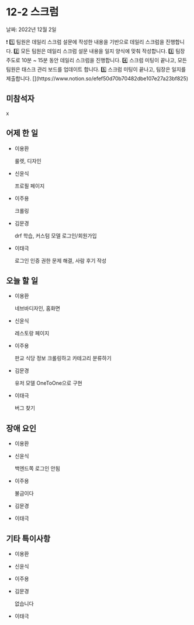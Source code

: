 # 12-2 스크럼

날짜: 2022년 12월 2일

<aside>
❗ 1️⃣ 팀원은 데일리 스크럼 설문에 작성한 내용을 기반으로 데일리 스크럼을 진행합니다.
2️⃣ 모든 팀원은 데일리 스크럼 설문 내용을 일지 양식에 맞춰 작성합니다. 
3️⃣ 팀장 주도로 10분 ~ 15분 동안 데일리 스크럼을 진행합니다.
4️⃣ 스크럼 미팅이 끝나고, 모든 팀원은 태스크 관리 보드를 업데이트 합니다.
5️⃣ 스크럼 미팅이 끝나고, 팀장은 일지를 제출합니다.
[](https://www.notion.so/efef50d70b70482dbe107e27a23bf825)

</aside>

## 미참석자

x

## 어제 한 일

- 이용환
    
    룰렛, 디자인
    
- 신윤식
    
    프로필 페이지
    
- 이주용
    
    크롤링
    
- 김문경
    
    drf 학습, 커스텀 모델 로그인/회원가입
    
- 이태극
    
    로그인 인증 권한 문제 해결, 사람 후기 작성
    

## 오늘 할 일

- 이용환
    
    네브바디자인, 홈화면
    
- 신윤식
    
    레스토랑 페이지
    
- 이주용
    
    판교 식당 정보 크롤링하고 카테고리 분류하기
    
- 김문경
    
    유저 모델 OneToOne으로 구현
    
- 이태극
    
    버그 찾기
    

## 장애 요인

- 이용환
- 신윤식
    
    백엔드쪽 로그인 안됨
    
- 이주용
    
    불금이다
    
- 김문경
    
    
- 이태극

## 기타 특이사항

- 이용환
- 신윤식
- 이주용
- 김문경
    
    없습니다
    
- 이태극